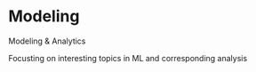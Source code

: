 # Modeling
Modeling &amp; Analytics

Focusting on interesting topics in ML and corresponding analysis
